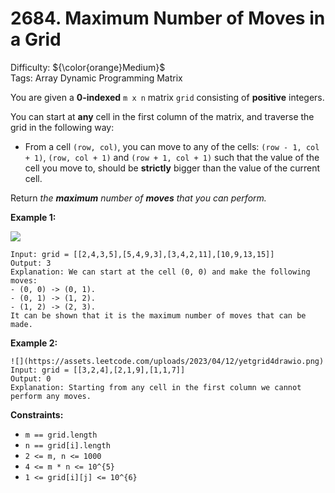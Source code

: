 # 2684. Maximum Number of Moves in a Grid
Difficulty: ${\color{orange}Medium}$ \
Tags: Array Dynamic Programming Matrix



You are given a **0-indexed** `m x n` matrix `grid` consisting of **positive** integers.

You can start at **any** cell in the first column of the matrix, and traverse the grid in the following way:

* From a cell `(row, col)`, you can move to any of the cells: `(row - 1, col + 1)`, `(row, col + 1)` and `(row + 1, col + 1)` such that the value of the cell you move to, should be **strictly** bigger than the value of the current cell.

Return *the **maximum** number of **moves** that you can perform.*



**Example 1:**

![](https://assets.leetcode.com/uploads/2023/04/11/yetgriddrawio-10.png)
```
Input: grid = [[2,4,3,5],[5,4,9,3],[3,4,2,11],[10,9,13,15]]
Output: 3
Explanation: We can start at the cell (0, 0) and make the following moves:
- (0, 0) -> (0, 1).
- (0, 1) -> (1, 2).
- (1, 2) -> (2, 3).
It can be shown that it is the maximum number of moves that can be made.
```
**Example 2:**

```
![](https://assets.leetcode.com/uploads/2023/04/12/yetgrid4drawio.png)
Input: grid = [[3,2,4],[2,1,9],[1,1,7]]
Output: 0
Explanation: Starting from any cell in the first column we cannot perform any moves.
```


**Constraints:**

* `m == grid.length`
* `n == grid[i].length`
* `2 <= m, n <= 1000`
* `4 <= m * n <= 10^{5}`
* `1 <= grid[i][j] <= 10^{6}`
